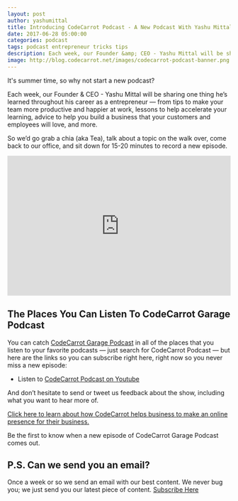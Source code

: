 ```yaml
---
layout: post
author: yashumittal
title: Introducing CodeCarrot Podcast - A New Podcast With Yashu Mittal
date: 2017-06-28 05:00:00
categories: podcast
tags: podcast entrepreneur tricks tips
description: Each week, our Founder &amp; CEO - Yashu Mittal will be sharing one thing he’s learned throughout his career as a entrepreneur.
image: http://blog.codecarrot.net/images/codecarrot-podcast-banner.png
---
```


It's summer time, so why not start a new podcast?

Each week, our Founder &amp; CEO - Yashu Mittal will be sharing one thing he’s learned throughout his career as a entrepreneur — from tips to make your team more productive and happier at work, lessons to help accelerate your learning, advice to help you build a business that your customers and employees will love, and more.

So we’d go grab a chia (aka Tea), talk about a topic on the walk over, come back to our office, and sit down for 15-20 minutes to record a new episode.

<iframe width="100%" height="315" src="https://www.youtube.com/embed/IQpDs1E0Viw?ecver=1" frameborder="0" allowfullscreen></iframe>

## The Places You Can Listen To CodeCarrot Garage Podcast

You can catch [CodeCarrot Garage Podcast](/blog.codecarrot.net/podcast) in all of the places that you listen to your favorite podcasts — just search for CodeCarrot Podcast — but here are the links so you can subscribe right here, right now so you never miss a new episode:

* Listen to [CodeCarrot Podcast on Youtube](https://www.youtube.com/playlist?list=PLivsd0rd3CZDPW0EFnh7_QuKVYACyaVXL)

And don’t hesitate to send or tweet us feedback about the show, including what you want to hear more of.

[Click here to learn about how CodeCarrot helps business to make an online presence for their business.](https://goo.gl/hrMxqg)

Be the first to know when a new episode of CodeCarrot Garage Podcast comes out.

## P.S. Can we send you an email?

Once a week or so we send an email with our best content. We never bug you; we just send you our latest piece of content. <a href="#subscribe">Subscribe Here</a>
